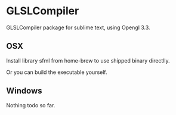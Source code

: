 # GLSLCompiler

GLSLCompiler package for sublime text, using Opengl 3.3.

## OSX

Install library sfml from home-brew to use shipped binary directlly.

Or you can build the executable yourself.

## Windows

Nothing todo so far.
